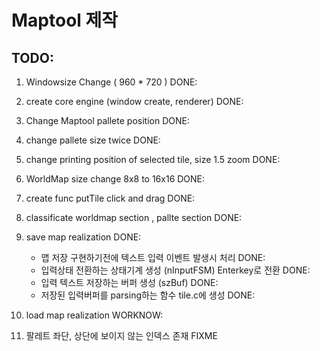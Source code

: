 # Maptool 제작

## TODO:
01. Windowsize Change ( 960 * 720 ) DONE:

02. create core engine (window create, renderer) DONE:

03. Change Maptool pallete position DONE:

04. change pallete size twice DONE:

05. change printing position of selected tile, size 1.5 zoom DONE:

06. WorldMap size change 8x8 to 16x16 DONE:

07. create func putTile click and drag DONE:

08. classificate worldmap section , pallte section DONE:

09. save map realization DONE:  
    + 맵 저장 구현하기전에 텍스트 입력 이벤트 발생시 처리 DONE:
    + 입력상태 전환하는 상태기계 생성 (nInputFSM) Enterkey로 전환 DONE:
    + 입력 텍스트 저장하는 버퍼 생성 (szBuf) DONE:
    + 저장된 입력버퍼를 parsing하는 함수 tile.c에 생성 DONE:

10. load map realization WORKNOW:

11. 팔레트 좌단, 상단에 보이지 않는 인덱스 존재 FIXME